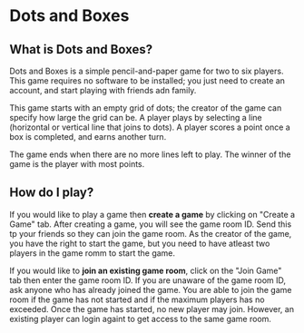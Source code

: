 # Dots and Boxes

## What is Dots and Boxes?
Dots and Boxes is a simple pencil-and-paper game for two to six players. This game requires no software to be installed; you just need to create an account, and start playing with friends adn family.

This game starts with an empty grid of dots; the creator of the game can specify how large the grid can be. A player plays by selecting a line (horizontal or vertical line that joins to dots). A player scores a point once a box is completed, and earns another turn.

The game ends when there are no more lines left to play. The winner of the game is the player with most points.

## How do I play?
If you would like to play a game then **create a game** by clicking on "Create a Game" tab. After creating a game, you will see the game room ID. Send this tp your friends so they can join the game room. As the creator of the game, you have the right to start the game, but you need to have atleast two players in the game romm to start the game.

If you would like to **join an existing game room**, click on the "Join Game" tab then enter the game room ID. If you are unaware of the game room ID, ask anyone who has already joined the game. You are able to join the game room if the game has not started and if the maximum players has no exceeded. Once the game has started, no new player may join. However, an existing player can login againt to get access to the same game room.
